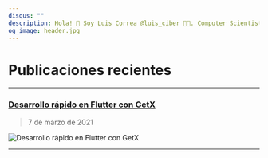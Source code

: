```yaml
---
disqus: ""
description: Hola! 👋 Soy Luis Correa @luis_ciber 🧑‍💻. Computer Scientist. 💻 Desarrollador de software. 🚀 "Ciber Emprendedor". Aquí están mis publicaciones más recientes.
og_image: header.jpg
---
```


# Publicaciones recientes
---

### [Desarrollo rápido en Flutter con GetX](2020/03/07/desarrollo-rápido-en-flutter-con-getx)
> 7 de marzo de 2021

![Desarrollo rápido en Flutter con GetX](2020/03/07/desarrollo-rápido-en-flutter-con-getx/header.jpg)

---